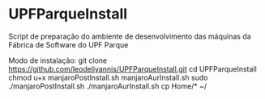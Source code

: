 # UPFParqueInstall
Script de preparação do ambiente de desenvolvimento das máquinas da Fábrica de Software do UPF Parque

Modo de instalação:
	git clone https://github.com/leodeliyannis/UPFParqueInstall.git
	cd UPFParqueInstall
	chmod u+x manjaroPostInstall.sh manjaroAurInstall.sh
	sudo ./manjaroPostInstall.sh
	./manjaroAurInstall.sh
	cp Home/* ~/
